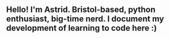 ## Hello! I'm Astrid. Bristol-based, python enthusiast, big-time nerd. I document my development of learning to code here :)
<!---
AstridAmery/AstridAmery is a ✨ special ✨ repository because its `README.md` (this file) appears on your GitHub profile.
You can click the Preview link to take a look at your changes.
--->
